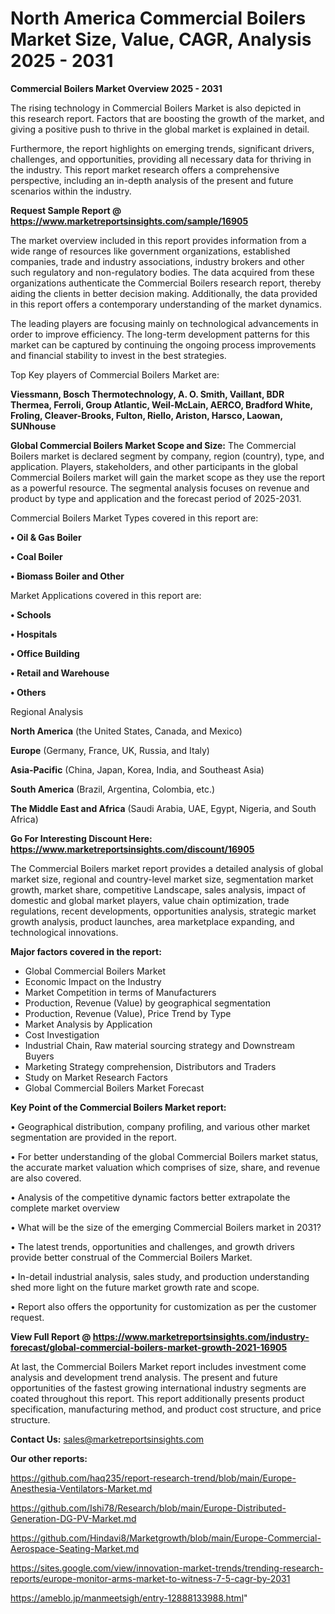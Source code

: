 # North America Commercial Boilers Market Size, Value, CAGR, Analysis 2025 - 2031

<Strong> Commercial Boilers Market Overview 2025 - 2031</strong>

The rising technology in Commercial Boilers Market is also depicted in this research report. Factors that are boosting the growth of the market, and giving a positive push to thrive in the global market is explained in detail.

Furthermore, the report highlights on emerging trends, significant drivers, challenges, and opportunities, providing all necessary data for thriving in the industry. This report market research offers a comprehensive perspective, including an in-depth analysis of the present and future scenarios within the industry.

<strong>Request Sample Report @ <a href=https://www.marketreportsinsights.com/sample/16905>https://www.marketreportsinsights.com/sample/16905</a></strong>

The market overview included in this report provides information from a wide range of resources like government organizations, established companies, trade and industry associations, industry brokers and other such regulatory and non-regulatory bodies. The data acquired from these organizations authenticate the Commercial Boilers research report, thereby aiding the clients in better decision making. Additionally, the data provided in this report offers a contemporary understanding of the market dynamics.

The leading players are focusing mainly on technological advancements in order to improve efficiency. The long-term development patterns for this market can be captured by continuing the ongoing process improvements and financial stability to invest in the best strategies.

Top Key players of Commercial Boilers Market are:

<strong>Viessmann, Bosch Thermotechnology, A. O. Smith, Vaillant, BDR Thermea, Ferroli, Group Atlantic, Weil-McLain, AERCO, Bradford White, Froling, Cleaver-Brooks, Fulton, Riello, Ariston, Harsco, Laowan, SUNhouse</strong>

<strong><b>Global Commercial Boilers Market Scope and Size:</b></strong>
The Commercial Boilers market is declared segment by company, region (country), type, and application. Players, stakeholders, and other participants in the global Commercial Boilers market will gain the market scope as they use the report as a powerful resource. The segmental analysis focuses on revenue and product by type and application and the forecast period of 2025-2031.

Commercial Boilers Market Types covered in this report are:

<strong>• Oil & Gas Boiler

• Coal Boiler

• Biomass Boiler and Other</strong>

Market Applications covered in this report are:

<strong>• Schools

• Hospitals

• Office Building

• Retail and Warehouse

• Others</strong> 

Regional Analysis

<strong>North America</strong> (the United States, Canada, and Mexico)

<strong>Europe</strong> (Germany, France, UK, Russia, and Italy)

<strong>Asia-Pacific</strong> (China, Japan, Korea, India, and Southeast Asia)

<strong>South America</strong> (Brazil, Argentina, Colombia, etc.)

<strong>The Middle East and Africa</strong> (Saudi Arabia, UAE, Egypt, Nigeria, and South Africa)

<strong>Go For Interesting Discount Here: <a href=https://www.marketreportsinsights.com/discount/16905>https://www.marketreportsinsights.com/discount/16905</a></strong>

The Commercial Boilers market report provides a detailed analysis of global market size, regional and country-level market size, segmentation market growth, market share, competitive Landscape, sales analysis, impact of domestic and global market players, value chain optimization, trade regulations, recent developments, opportunities analysis, strategic market growth analysis, product launches, area marketplace expanding, and technological innovations.

<strong><b>Major factors covered in the report:</b></strong>
<ul>
  <li>Global Commercial Boilers Market </li>
  <li>Economic Impact on the Industry</li>
  <li>Market Competition in terms of Manufacturers</li>
  <li>Production, Revenue (Value) by geographical segmentation</li>
  <li>Production, Revenue (Value), Price Trend by Type</li>
  <li>Market Analysis by Application</li>
  <li>Cost Investigation</li>
  <li>Industrial Chain, Raw material sourcing strategy and Downstream Buyers</li>
  <li>Marketing Strategy comprehension, Distributors and Traders</li>
  <li>Study on Market Research Factors</li>
  <li>Global Commercial Boilers Market Forecast</li>
</ul>

<strong><b>Key Point of the Commercial Boilers Market report:</b></strong>

• Geographical distribution, company profiling, and various other market segmentation are provided in the report.

• For better understanding of the global Commercial Boilers market status, the accurate market valuation which comprises of size, share, and revenue are also covered.

• Analysis of the competitive dynamic factors better extrapolate the complete market overview

• What will be the size of the emerging Commercial Boilers market in 2031?

• The latest trends, opportunities and challenges, and growth drivers provide better construal of the Commercial Boilers Market.

• In-detail industrial analysis, sales study, and production understanding shed more light on the future market growth rate and scope.

• Report also offers the opportunity for customization as per the customer request.

<strong><b>View Full Report @ <a href=https://www.marketreportsinsights.com/industry-forecast/global-commercial-boilers-market-growth-2021-16905>https://www.marketreportsinsights.com/industry-forecast/global-commercial-boilers-market-growth-2021-16905</a></b></strong>


At last, the Commercial Boilers Market report includes investment come analysis and development trend analysis. The present and future opportunities of the fastest growing international industry segments are coated throughout this report. This report additionally presents product specification, manufacturing method, and product cost structure, and price structure.

<strong>Contact Us:</strong>
sales@marketreportsinsights.com

<strong>Our other reports:</strong>

<a href=https://github.com/haq235/report-research-trend/blob/main/Europe-Anesthesia-Ventilators-Market.md>https://github.com/haq235/report-research-trend/blob/main/Europe-Anesthesia-Ventilators-Market.md</a>

<a href=https://github.com/Ishi78/Research/blob/main/Europe-Distributed-Generation-DG-PV-Market.md>https://github.com/Ishi78/Research/blob/main/Europe-Distributed-Generation-DG-PV-Market.md</a>

<a href=https://github.com/Hindavi8/Marketgrowth/blob/main/Europe-Commercial-Aerospace-Seating-Market.md>https://github.com/Hindavi8/Marketgrowth/blob/main/Europe-Commercial-Aerospace-Seating-Market.md</a>

<a href=https://sites.google.com/view/innovation-market-trends/trending-research-reports/europe-monitor-arms-market-to-witness-7-5-cagr-by-2031>https://sites.google.com/view/innovation-market-trends/trending-research-reports/europe-monitor-arms-market-to-witness-7-5-cagr-by-2031</a>

<a href=https://ameblo.jp/manmeetsigh/entry-12888133988.html>https://ameblo.jp/manmeetsigh/entry-12888133988.html</a>"
